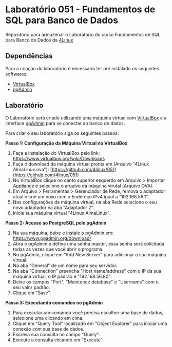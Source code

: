 Laboratório 051 - Fundamentos de SQL para Banco de Dados
=============================

Repositório para armazenar o Laboratório do curso Fundamentos de SQL para Banco de Dados da [4Linux](https://4linux.com.br/)

Dependências
------------

Para a criação do laboratório é necessário ter pré instalado os seguintes softwares:

* [VirtualBox](https://www.virtualbox.org/wiki/Downloads)
* [pgAdmin](https://www.pgadmin.org/download/)

Laboratório
-----------

O Laboratório será criado utilizando uma máquina virtual com [VirtualBox](https://www.virtualbox.org/wiki/Downloads) e a interface [pgAdmin](https://www.pgadmin.org/download/) para se conectar ao banco de dados.

Para criar o seu laboratório siga os seguintes passos:

**Passo 1: Configuração da Máquina Virtual no VirtualBox**

1. Faça a instalação do VirtualBox pelo link: https://www.virtualbox.org/wiki/Downloads
2. Faça o download da máquina virtual pronta em (Arquivo "4Linux AlmaLinux.ova"): [https://github.com/4linux/051](https://github.com/4linux/051)
3. No VirtualBox clique no canto superior esquerdo em Arquivo > Importar Appliance e selecione o arquivo da máquina virutal (Arquivo OVA).
4. Em Arquivo > Ferramentas > Gerenciador de Rede, remova o adaptador atual e crie um novo com o Endereço IPv4 igual a "192.168.56.1".
5. Nas configurações da máquina virtual, na aba Rede selecione o seu novo adaptador na aba "Adaptador 2".
6. Inicie sua máquina virtual "4Linux AlmaLinux".

**Passo 2: Acesso ao PostgreSQL pelo pgAdmin**

1. Na sua máquina, baixe e instale o pgAdmin em: https://www.pgadmin.org/download/
2. Abra o pgAdmin e defina uma senha master, essa senha será solicitada todas as vezes que você abrir o programa.
3. No pgAdmin, clique em "Add New Server" para adicionar a sua máquina virtual.
4. Na aba "General" de um nome para seu servidor.
5. Na aba "Connection" preencha "Host name/address" com o IP da sua máquina virtual, o IP padrão é "192.168.56.80".
6. Deixe os campos "Port", "Maintence database" e "Username" com o seu valor padrão.
7. Clique em "Save".

**Passo 3: Executando comandos no pgAdmin**

1. Para executar um comando você precisa escolher uma base de dados, selecione uma clicando em cima.
2. Clique em "Query Tool" localizado em "Object Explorer" para iniciar uma conexão com sua base de dados.
3. Escreva sua consulta no campo "Query".
4. Execute a consulta clicando em "Execute".
